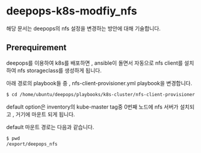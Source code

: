 # deepops-k8s-modfiy_nfs
해당 문서는 deepops의 nfs 설정을 변경하는 방안에 대해 기술합니다.

## Prerequirement
deepops를 이용하여 k8s를 배포하면 , ansible이 돌면서 자동으로 nfs client를 설치하여 nfs storageclass를 생성하게 됩니다.

아래 경로의 playbook들 중 , nfs-client-provisioner.yml playbook을 변경합니다.

```bash
$ cd /home/ubuntu/deepops/playbooks/k8s-cluster/nfs-client-provisioner.yml
```

default option은 inventory의 kube-master tag중 0번째 노드에 nfs 서버가 설치되고 , 거기에 마운트 되게 됩니다.

default 마운트 경로는 다음과 같습니다.

```bash
$ pwd
/export/deepops_nfs
```